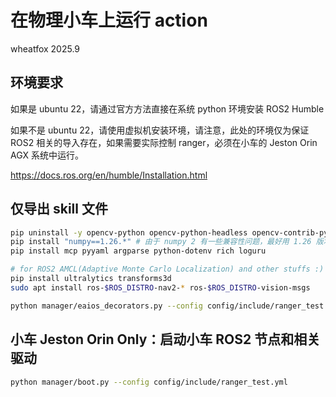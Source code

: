 # 在物理小车上运行 action

wheatfox 2025.9

## 环境要求

如果是 ubuntu 22，请通过官方方法直接在系统 python 环境安装 ROS2 Humble

如果不是 ubuntu 22，请使用虚拟机安装环境，请注意，此处的环境仅为保证 ROS2 相关的导入存在，如果需要实际控制 ranger，必须在小车的 Jeston Orin AGX 系统中运行。

https://docs.ros.org/en/humble/Installation.html



## 仅导出 skill 文件

```bash
pip uninstall -y opencv-python opencv-python-headless opencv-contrib-python opencv-contrib-python-headless
pip install "numpy==1.26.*" # 由于 numpy 2 有一些兼容性问题，最好用 1.26 版本
pip install mcp pyyaml argparse python-dotenv rich loguru

# for ROS2 AMCL(Adaptive Monte Carlo Localization) and other stuffs :)
pip install ultralytics transforms3d
sudo apt install ros-$ROS_DISTRO-nav2-* ros-$ROS_DISTRO-vision-msgs

python manager/eaios_decorators.py --config config/include/ranger_test.yml
``` 

## 小车 Jeston Orin Only：启动小车 ROS2 节点和相关驱动

```bash
python manager/boot.py --config config/include/ranger_test.yml
```